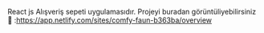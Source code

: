 React js Alışveriş sepeti uygulamasıdır.
Projeyi buradan görüntüliyebilirsiniz  🎈 :https://app.netlify.com/sites/comfy-faun-b363ba/overview
